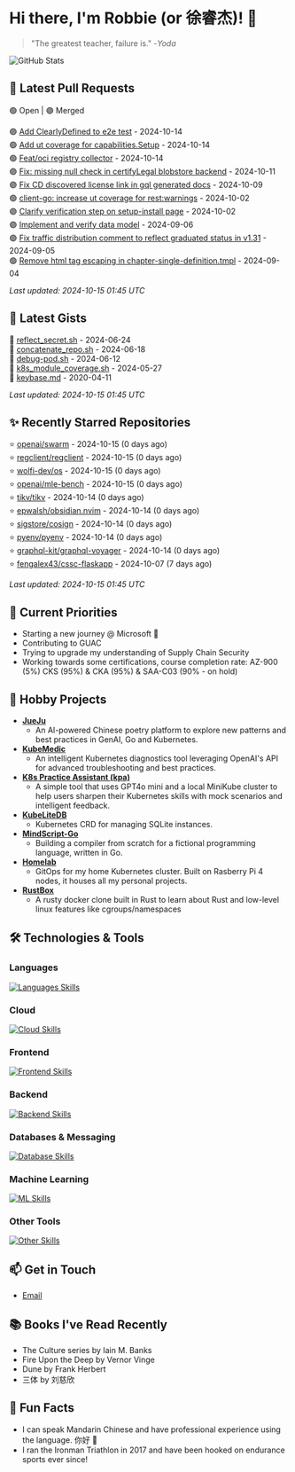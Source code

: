 # Hi there, I'm Robbie (or 徐睿杰)! 👋

> "The greatest teacher, failure is." -_Yoda_

![GitHub Stats](https://github-readme-stats.vercel.app/api?username=robert-cronin&show_icons=true&theme=radical)

<!-- START_SECTION:prs -->
## 🔄 Latest Pull Requests

🟢 Open | 🟣 Merged

🟣 [Add ClearlyDefined to e2e test](https://github.com/guacsec/guac/pull/2168) - 2024-10-14<br>
🟢 [Add ut coverage for capabilities.Setup](https://github.com/kubernetes/kubernetes/pull/125395) - 2024-10-14<br>
🟢 [Feat/oci registry collector](https://github.com/guacsec/guac/pull/2185) - 2024-10-14<br>
🟣 [Fix: missing null check in certifyLegal blobstore backend](https://github.com/guacsec/guac/pull/2193) - 2024-10-11<br>
🟣 [Fix CD discovered license link in gql generated docs](https://github.com/guacsec/guac/pull/2183) - 2024-10-09<br>
🟢 [client-go: increase ut coverage for rest:warnings](https://github.com/kubernetes/kubernetes/pull/125273) - 2024-10-02<br>
🟣 [Clarify verification step on setup-install page](https://github.com/guacsec/guac-docs/pull/152) - 2024-10-02<br>
🟣 [Implement and verify data model](https://github.com/Open-Model-Initiative/OMI-Data-Pipeline/pull/35) - 2024-09-06<br>
🟣 [Fix traffic distribution comment to reflect graduated status in v1.31](https://github.com/kubernetes/kubernetes/pull/127117) - 2024-09-05<br>
🟢 [Remove html tag escaping in chapter-single-definition.tmpl](https://github.com/kubernetes/website/pull/47089) - 2024-09-04<br>

*Last updated: 2024-10-15 01:45 UTC*<!-- END_SECTION:prs -->

<!-- START_SECTION:gists -->
## 📜 Latest Gists

📜 [reflect_secret.sh](https://gist.github.com/robert-cronin/c4df6777ba61bacd45a4bd67b5ea5b34) - 2024-06-24<br>
📜 [concatenate_repo.sh](https://gist.github.com/robert-cronin/02215e61893d6616fc0d269e829b50ed) - 2024-06-18<br>
📜 [debug-pod.sh](https://gist.github.com/robert-cronin/0a76a112fe444bccd50cb7ac56e8b1b5) - 2024-06-12<br>
📜 [k8s_module_coverage.sh](https://gist.github.com/robert-cronin/150e3044b916ebe597478b1294f97da8) - 2024-05-27<br>
📜 [keybase.md](https://gist.github.com/robert-cronin/a8474252ac7483f7c1de43dd8a7308e3) - 2020-04-11<br>

*Last updated: 2024-10-15 01:45 UTC*<!-- END_SECTION:gists -->

<!-- START_SECTION:starred -->
## ✨ Recently Starred Repositories

⭐ [openai/swarm](https://github.com/openai/swarm) - 2024-10-15 (0 days ago)<br>
⭐ [regclient/regclient](https://github.com/regclient/regclient) - 2024-10-15 (0 days ago)<br>
⭐ [wolfi-dev/os](https://github.com/wolfi-dev/os) - 2024-10-15 (0 days ago)<br>
⭐ [openai/mle-bench](https://github.com/openai/mle-bench) - 2024-10-15 (0 days ago)<br>
⭐ [tikv/tikv](https://github.com/tikv/tikv) - 2024-10-14 (0 days ago)<br>
⭐ [epwalsh/obsidian.nvim](https://github.com/epwalsh/obsidian.nvim) - 2024-10-14 (0 days ago)<br>
⭐ [sigstore/cosign](https://github.com/sigstore/cosign) - 2024-10-14 (0 days ago)<br>
⭐ [pyenv/pyenv](https://github.com/pyenv/pyenv) - 2024-10-14 (0 days ago)<br>
⭐ [graphql-kit/graphql-voyager](https://github.com/graphql-kit/graphql-voyager) - 2024-10-14 (0 days ago)<br>
⭐ [fengalex43/cssc-flaskapp](https://github.com/fengalex43/cssc-flaskapp) - 2024-10-07 (7 days ago)<br>

*Last updated: 2024-10-15 01:45 UTC*<!-- END_SECTION:starred -->

## 🔭 Current Priorities

- Starting a new journey @ Microsoft 🚀
- Contributing to GUAC
- Trying to upgrade my understanding of Supply Chain Security
- Working towards some certifications, course completion rate: AZ-900 (5%) CKS (95%) & CKA (95%) & SAA-C03 (90% - on hold)

## 🚀 Hobby Projects

- [**JueJu**](https://github.com/robert-cronin/jueju)
  - An AI-powered Chinese poetry platform to explore new patterns and best practices in GenAI, Go and Kubernetes.
- [**KubeMedic**](https://github.com/robert-cronin/kubemedic)
  - An intelligent Kubernetes diagnostics tool leveraging OpenAI's API for advanced troubleshooting and best practices.
- [**K8s Practice Assistant (kpa)**](https://github.com/robert-cronin/kpa)
  - A simple tool that uses GPT4o mini and a local MiniKube cluster to help users sharpen their Kubernetes skills with mock scenarios and intelligent feedback.
- [**KubeLiteDB**](https://github.com/robert-cronin/KubeLiteDB)
  - Kubernetes CRD for managing SQLite instances.
- [**MindScript-Go**](https://github.com/robert-cronin/mindscript-go)
  - Building a compiler from scratch for a fictional programming language, written in Go.
- [**Homelab**](https://github.com/robert-cronin/homelab)
  - GitOps for my home Kubernetes cluster. Built on Rasberry Pi 4 nodes, it houses all my personal projects.
- [**RustBox**](https://github.com/robert-cronin/rust-box)
  - A rusty docker clone built in Rust to learn about Rust and low-level linux features like cgroups/namespaces

## 🛠️ Technologies & Tools

### Languages

[![Languages Skills](https://skillicons.dev/icons?i=go,typescript,python,bash)](https://skillicons.dev)

### Cloud

[![Cloud Skills](https://skillicons.dev/icons?i=kubernetes,aws,linux,terraform,githubactions,jenkins)](https://skillicons.dev)

### Frontend

[![Frontend Skills](https://skillicons.dev/icons?i=mui,react,redux,figma,styledcomponents,nextjs,vite,css,html,ts)](https://skillicons.dev)

### Backend

[![Backend Skills](https://skillicons.dev/icons?i=nodejs,fastapi,express,postgres,python)](https://skillicons.dev)

### Databases & Messaging

[![Database Skills](https://skillicons.dev/icons?i=mongodb,postgresql,mysql,redis,rabbitmq,kafka)](https://skillicons.dev)

### Machine Learning

[![ML Skills](https://skillicons.dev/icons?i=tensorflow,elasticsearch,pytorch,opencv)](https://skillicons.dev)

### Other Tools

[![Other Skills](https://skillicons.dev/icons?i=vscode,git,docker,jest,cypress,grafana,prometheus,bash)](https://skillicons.dev)

## 📫 Get in Touch

- [Email](mailto:robert.cronin@uqconnect.edu.au)

## 📚 Books I've Read Recently

- The Culture series by Iain M. Banks
- Fire Upon the Deep by Vernor Vinge
- Dune by Frank Herbert
- 三体 by 刘慈欣

## 🌟 Fun Facts

- I can speak Mandarin Chinese and have professional experience using the language. 你好 👋
- I ran the Ironman Triathlon in 2017 and have been hooked on endurance sports ever since!
